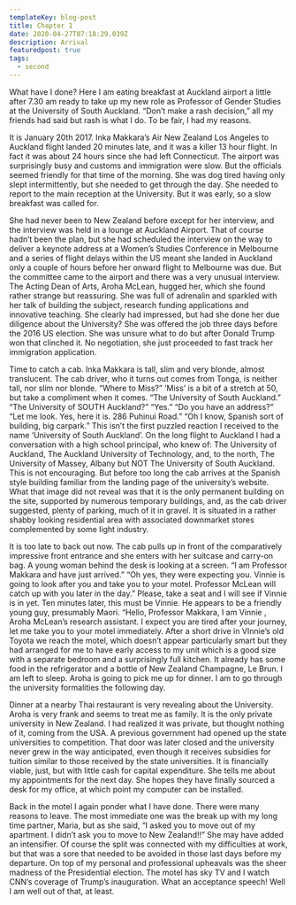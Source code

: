 ```yaml
---
templateKey: blog-post
title: Chapter 1
date: 2020-04-27T07:18:29.039Z
description: Arrival
featuredpost: true
tags:
  - second
---
```



What have I done? Here I am eating breakfast at Auckland airport a little after 7.30 am ready to take up my new role as Professor of Gender Studies at the University of South Auckland. “Don’t make a rash decision,” all my friends had said but rash is what I do. To be fair, I had my reasons.



It is January 20th 2017. Inka Makkara’s Air New Zealand Los Angeles to Auckland flight landed 20 minutes late, and it was a killer 13 hour flight. In fact it was about 24 hours since she had left Connecticut. The airport was surprisingly busy and customs and immigration were slow. But the officials seemed friendly for that time of the morning. She was dog tired having only slept intermittently, but she needed to get through the day. She needed to report to the main reception at the University. But it was early, so a slow breakfast was called for.



She had never been to New Zealand before except for her interview, and the interview was held in a lounge at Auckland Airport. That of course hadn’t been the plan, but she had scheduled the interview on the way to deliver a keynote address at a Women’s Studies Conference in Melbourne and a series of flight delays within the US meant she landed in Auckland only a couple of hours before her onward flight to Melbourne was due. But the committee came to the airport and there was a very unusual interview. The Acting Dean of Arts, Aroha McLean, hugged her, which she found rather strange but reassuring. She was full of adrenalin and sparkled with her talk of building the subject, research funding applications and innovative teaching. She clearly had impressed, but had she done her due diligence about the University? She was offered the job three days before the 2016 US election. She was unsure what to do but after Donald Trump won that clinched it. No negotiation, she just proceeded to fast track her immigration application.



Time to catch a cab. Inka Makkara is tall, slim and very blonde, almost translucent. The cab driver, who it turns out comes from Tonga, is neither tall, nor slim nor blonde. “Where to Miss?” ‘Miss’ is a bit of a stretch at 50, but take a compliment when it comes. “The University of South Auckland.” “The University of SOUTH Auckland?” “Yes.” “Do you have an address?” “Let me look. Yes, here it is. 286 Puhinui Road.” “Oh I know, Spanish sort of building, big carpark.” This isn’t the first puzzled reaction I received to the name ‘University of South Auckland’. On the long flight to Auckland I had a conversation with a high school principal, who knew of: The University of Auckland, The Auckland University of Technology, and, to the north, The University of Massey, Albany but NOT The University of South Auckland. This is not encouraging. But before too long the cab arrives at the Spanish style building familiar from the landing page of the university’s website. What that image did not reveal was that it is the only permanent building on the site, supported by numerous temporary buildings, and, as the cab driver suggested, plenty of parking, much of it in gravel. It is situated in a rather shabby looking residential area with associated downmarket stores complemented by some light industry.



It is too late to back out now. The cab pulls up in front of the comparatively impressive front entrance and she enters with her suitcase and carry-on bag. A young woman behind the desk is looking at a screen. “I am Professor Makkara and have just arrived.” “Oh yes, they were expecting you. Vinnie is going to look after you and take you to your motel. Professor McLean will catch up with you later in the day.” Please, take a seat and I will see if Vinnie is in yet. Ten minutes later, this must be Vinnie. He appears to be a friendly young guy, presumably Maori. “Hello, Professor Makkara, I am Vinnie , Aroha McLean’s research assistant. I expect you are tired after your journey, let me take you to your motel immediately. After a short drive in VInnie’s old Toyota we reach the motel, which doesn’t appear particularly smart but they had arranged for me to have early access to my unit which is a good size with a separate bedroom and a surprisingly full kitchen. It already has some food in the refrigerator and a bottle of New Zealand Champagne, Le Brun. I am left to sleep. Aroha is going to pick me up for dinner. I am to go through the university formalities the following day.



Dinner at a nearby Thai restaurant is very revealing about the University. Aroha is very frank and seems to treat me as family. It is the only private university in New Zealand. I had realized it was private, but thought nothing of it, coming from the USA. A previous government had opened up the state universities to competition. That door was later closed and the university never grew in the way anticipated, even though it receives subsidies for tuition similar to those received by the state universities. It is financially viable, just, but with little cash for capital expenditure. She tells me about my appointments for the next day. She hopes they have finally sourced a desk for my office, at which point my computer can be installed.



Back in the motel I again ponder what I have done. There were many reasons to leave. The most immediate one was the break up with my long time partner, Maria, but as she said, “I asked you to move out of my apartment. I didn’t ask you to move to New Zealand!!” She may have added an intensifier. Of course the split was connected with my difficulties at work, but that was a sore that needed to be avoided in those last days before my departure. On top of my personal and professional upheavals was the sheer madness of the Presidential election. The motel has sky TV and I watch CNN’s coverage of Trump’s inauguration. What an acceptance speech! Well I am well out of that, at least.